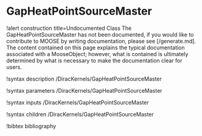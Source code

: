 <!-- MOOSE Documentation Stub: Remove this when content is added. -->

# GapHeatPointSourceMaster

!alert construction title=Undocumented Class
The GapHeatPointSourceMaster has not been documented, if you would like to contribute to MOOSE by
writing documentation, please see [/generate.md]. The content contained on this page explains
the typical documentation associated with a MooseObject; however, what is contained is ultimately
determined by what is necessary to make the documentation clear for users.

!syntax description /DiracKernels/GapHeatPointSourceMaster

!syntax parameters /DiracKernels/GapHeatPointSourceMaster

!syntax inputs /DiracKernels/GapHeatPointSourceMaster

!syntax children /DiracKernels/GapHeatPointSourceMaster

!bibtex bibliography
